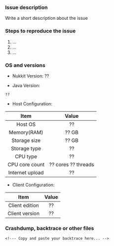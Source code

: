 ### Issue description
<!--- Use our forum https://forums.nukkit.io for questions -->
Write a short description about the issue

### Steps to reproduce the issue
<!--- Help us to find the problem by adding steps to reproduce the issue -->
1. ...
2. ...
3. ...

### OS and versions
<!--- Use the 'version' command in Nukkit -->
* Nukkit Version: ?? <!--- Do not just write "latest" or "1.0dev" here. Write compile time is also fine. -->
<!--- Use 'java -version' in command line -->
* Java Version: 
```
??
```
<!--- Device and host configuration, such as: 8GB RAM, 12-core Intel X5650 CPU, 100Mb internet upload. You may get this info from your host provider or hardware information softwares -->
* Host Configuration: 
<!-- Do NOT write "doesn't matters", it DOES matters. I met a guy shouting his world can not be saved, after we looked into storage, we found that his SATA wire is not connected. -->

| Item | Value |
|:----:|:-----:|
| Host OS | ?? |  <!-- What OS do you use to open Nukkit in? Linux? Windows? Write it here -->
| Memory(RAM) | ?? GB | <!-- Open your task manager in windows, or use command "top" in linux -->
| Storage size | ?? GB | <!-- Max size -->
| Storage type | ?? | <!-- SSD or HDD -->
| CPU type | ?? | <!-- Such as: "Intel Xeon X5650" ,"Hisilicon HI3536C" or "AMD Ryzen 7" -->
| CPU core count | ?? cores ?? threads | 
| Internet upload | ?? | <!-- How many Mbps/Gbps? Such as: 100 Mbps or 1 Gbps. If you are testing in LAN (wired or wifi) , it depends on speed of your router, it is normally 100 Mbps. -->

* Client Configuration: 

| Item | Value |
|:----:|:-----:|
| Client edition | ?? | <!--- Windows 10? Android? iOS? Simulators with x86 platform? -->
| Client version | ?? | <!--- Client Version, such as 1.1.2, 0.15.90 or 0.15 build 1 and so on -->

### Crashdump, backtrace or other files
<!--- Please use gist or anything else and add links here -->
```
<!--- Copy and paste your backtrace here... -->
```
